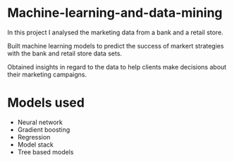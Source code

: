# Machine-learning-and-data-mining

In this project I analysed the marketing data from a bank and a retail store. 

Built machine learning models to predict the success of markert strategies with the bank and retail store data sets.

Obtained insights in regard to the data to help clients make decisions about their marketing campaigns.

# Models used

- Neural network
- Gradient boosting
- Regression
- Model stack
- Tree based models
